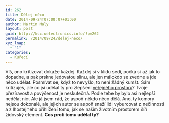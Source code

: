 ```yaml
---
id: 262
title: Dělej něco
date: 2014-09-24T07:00:07+01:00
author: Martin Maly
layout: post
guid: http://kcc.uelectronics.info/?p=262
permalink: /2014/09/24/delej-neco/
xyz_lnap:
  - "1"
categories:
  - Kuřecí
---
```

Víš, ono kritizovat dokáže každej. Každej si v klidu sedí, počká si až jak to dopadne, a pak prskne jedovatou slinu, ale jen málokdo se zvedne a jde něco udělat. Posmívat se, když to nevyšlo, to není žádný kumšt. Sám kritizuješ, ale co jsi udělal ty pro zlepšení [veřejného prostoru](http://kcc.uelectronics.info/2014/08/28/prostor/ "Prostor")? Tvoje přezíravost a povýšenost je neskutečná. Podle tebe by bylo asi nejlepší nedělat nic. Ale já jsem rád, že aspoň někdo něco dělá. Ano, ty komory nejsou dokonalé, ale jejich autor se aspoň snaží lidi vyburcovat z nečinnosti a z lhostejného přihlížení tomu, jak se naším životním prostorem šíří židovský element. **Cos proti tomu udělal ty?**